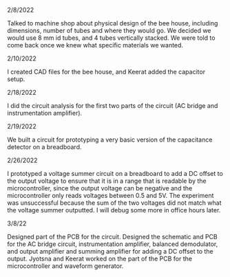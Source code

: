 2/8/2022

Talked to machine shop about physical design of the bee house, including dimensions, number of tubes and where they would go.
We decided we would use 8 mm id tubes, and 4 tubes vertically stacked. We were told to come back once we knew what specific materials we wanted.

2/10/2022

I created CAD files for the bee house, and Keerat added the capacitor setup.

2/18/2022

I did the circuit analysis for the first two parts of the circuit (AC bridge and instrumentation amplifier).

2/19/2022

We built a circuit for prototyping a very basic version of the capacitance detector on a breadboard.

2/26/2022

I prototyped a voltage summer circuit on a breadboard to add a DC offset to the output voltage to ensure that it is in a range
that is readable by the microcontroller, since the output voltage can be negative and the microcontroller only reads voltages between 0.5 and 5V. The experiment was unsuccessful because the sum of the two voltages did not match what the voltage summer outputted. I will debug some more in office hours later.

3/8/22

Designed part of the PCB for the circuit. Designed the schematic and PCB for the AC bridge circuit, instrumentation amplifier,
balanced demodulator, and output amplifier and summing amplifier for adding a DC offset to the output. Jyotsna and Keerat worked
on the part of the PCB for the microcontroller and waveform generator.

